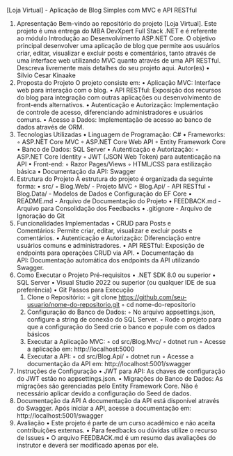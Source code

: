 [Loja Virtual] - Aplicação de Blog Simples com MVC e API RESTful

1. Apresentação
Bem-vindo ao repositório do projeto [Loja Virtual]. Este projeto é uma entrega do MBA DevXpert Full Stack .NET e é referente ao módulo Introdução ao Desenvolvimento ASP.NET Core. O objetivo principal desenvolver uma aplicação de blog que permite aos usuários criar, editar, visualizar e excluir posts e comentários, tanto através de uma interface web utilizando MVC quanto através de uma API RESTful. Descreva livremente mais detalhes do seu projeto aqui.
Autor(es)
    • Silvio Cesar Kinaake
2. Proposta do Projeto
O projeto consiste em:
    • Aplicação MVC: Interface web para interação com o blog.
    • API RESTful: Exposição dos recursos do blog para integração com outras aplicações ou desenvolvimento de front-ends alternativos.
    • Autenticação e Autorização: Implementação de controle de acesso, diferenciando administradores e usuários comuns.
    • Acesso a Dados: Implementação de acesso ao banco de dados através de ORM.
3. Tecnologias Utilizadas
    • Linguagem de Programação: C#
    • Frameworks:
        ◦ ASP.NET Core MVC
        ◦ ASP.NET Core Web API
        ◦ Entity Framework Core
    • Banco de Dados: SQL Server
    • Autenticação e Autorização:
        ◦ ASP.NET Core Identity
        ◦ JWT (JSON Web Token) para autenticação na API
    • Front-end:
        ◦ Razor Pages/Views
        ◦ HTML/CSS para estilização básica
    • Documentação da API: Swagger
4. Estrutura do Projeto
A estrutura do projeto é organizada da seguinte forma:
    • src/
        ◦ Blog.Web/ - Projeto MVC
        ◦ Blog.Api/ - API RESTful
        ◦ Blog.Data/ - Modelos de Dados e Configuração do EF Core
    • README.md - Arquivo de Documentação do Projeto
    • FEEDBACK.md - Arquivo para Consolidação dos Feedbacks
    • .gitignore - Arquivo de Ignoração do Git
5. Funcionalidades Implementadas
    • CRUD para Posts e Comentários: Permite criar, editar, visualizar e excluir posts e comentários.
    • Autenticação e Autorização: Diferenciação entre usuários comuns e administradores.
    • API RESTful: Exposição de endpoints para operações CRUD via API.
    • Documentação da API: Documentação automática dos endpoints da API utilizando Swagger.
6. Como Executar o Projeto
Pré-requisitos
    • .NET SDK 8.0 ou superior
    • SQL Server
    • Visual Studio 2022 ou superior (ou qualquer IDE de sua preferência)
    • Git
Passos para Execução
    1. Clone o Repositório:
        ◦ git clone https://github.com/seu-usuario/nome-do-repositorio.git
        ◦ cd nome-do-repositorio
    2. Configuração do Banco de Dados:
        ◦ No arquivo appsettings.json, configure a string de conexão do SQL Server.
        ◦ Rode o projeto para que a configuração do Seed crie o banco e popule com os dados básicos
    3. Executar a Aplicação MVC:
        ◦ cd src/Blog.Mvc/
        ◦ dotnet run
        ◦ Acesse a aplicação em: http://localhost:5000
    4. Executar a API:
        ◦ cd src/Blog.Api/
        ◦ dotnet run
        ◦ Acesse a documentação da API em: http://localhost:5001/swagger
7. Instruções de Configuração
    • JWT para API: As chaves de configuração do JWT estão no appsettings.json.
    • Migrações do Banco de Dados: As migrações são gerenciadas pelo Entity Framework Core. Não é necessário aplicar devido a configuração do Seed de dados.
8. Documentação da API
A documentação da API está disponível através do Swagger. Após iniciar a API, acesse a documentação em:
http://localhost:5001/swagger
9. Avaliação
    • Este projeto é parte de um curso acadêmico e não aceita contribuições externas.
    • Para feedbacks ou dúvidas utilize o recurso de Issues
    • O arquivo FEEDBACK.md é um resumo das avaliações do instrutor e deverá ser modificado apenas por ele.

  

  
  
  


  
  




